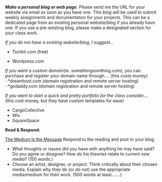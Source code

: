 
**_Make a personal blog or web page_**. Please send me the URL for your website via email as soon as you have one.  This _blog_ will be used to submit weekly assignments and documentation for your projects. This can be a dedicated page from an existing personal website/blog if you already have one. If you use a pre-existing blog, please make a designated section for your class work.

_If you do not have a existing website/blog, I suggest…_

* Tumblr.com (free)

* Wordpress.com
  
_If you want a custom domain_(ie. somethingsomthing.com), you can purchase and register your domain name through…. (this costs money)
⋅⋅*dreamhost.com (domain registration and remote server hosting)
⋅⋅*godaddy.com (domain registration and remote server hosting)

_If you want to start a quick and pretty portfolio for the class consider…._ (this cost money, but they have custom templates for ease)
* CargoCollective
* Wix
* SquareSpace
  
**Read & Respond:**

[The Medium Is the Message](http://www.chesterdols.com/wp-content/uploads/2018/09/mediummessage_mcluhan.pdf)
Respond to the reading and post to your blog.

* What thoughts or issues did you have with anything he may have said?  Do you agree or disagree? How do his theories relate to current _new media_? (150 words.)
* Choose an artist, designer, or project.  Think critically about their chosen media.  Explain why they do (or do not) use the appropriate media/medium for their work.    (500 words at least…….)




